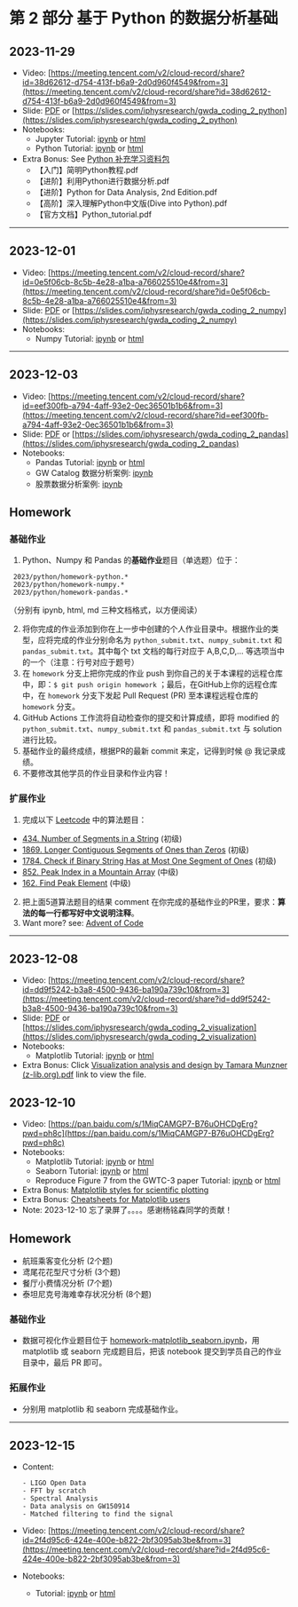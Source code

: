 

# 第 2 部分 基于 Python 的数据分析基础


## 2023-11-29
- Video: [https://meeting.tencent.com/v2/cloud-record/share?id=38d62612-d754-413f-b6a9-2d0d960f4549&from=3](https://meeting.tencent.com/v2/cloud-record/share?id=38d62612-d754-413f-b6a9-2d0d960f4549&from=3)
- Slide: [PDF](./slide_python.pdf) or [https://slides.com/iphysresearch/gwda_coding_2_python](https://slides.com/iphysresearch/gwda_coding_2_python)
- Notebooks:
  - Jupyter Tutorial: [ipynb](./0-jupyter.ipynb) or [html](./0-jupyter.html)
  - Python Tutorial: [ipynb](./1-python.ipynb) or [html](./1-python.html)
- Extra Bonus: See [Python 补充学习资料包](./Python补充学习资料包)
  - 【入门】简明Python教程.pdf
  - 【进阶】利用Python进行数据分析.pdf
  - 【进阶】Python for Data Analysis, 2nd Edition.pdf
  - 【高阶】深入理解Python中文版(Dive into Python).pdf
  - 【官方文档】Python_tutorial.pdf

---

## 2023-12-01
- Video: [https://meeting.tencent.com/v2/cloud-record/share?id=0e5f06cb-8c5b-4e28-a1ba-a766025510e4&from=3](https://meeting.tencent.com/v2/cloud-record/share?id=0e5f06cb-8c5b-4e28-a1ba-a766025510e4&from=3)
- Slide: [PDF](./slide_numpy.pdf) or [https://slides.com/iphysresearch/gwda_coding_2_numpy](https://slides.com/iphysresearch/gwda_coding_2_numpy)
- Notebooks:
  - Numpy Tutorial: [ipynb](./2-numpy.ipynb) or [html](./2-numpy.html)

---

## 2023-12-03
- Video: [https://meeting.tencent.com/v2/cloud-record/share?id=eef300fb-a794-4aff-93e2-0ec36501b1b6&from=3](https://meeting.tencent.com/v2/cloud-record/share?id=eef300fb-a794-4aff-93e2-0ec36501b1b6&from=3)
- Slide: [PDF](./slide_pandas.pdf) or [https://slides.com/iphysresearch/gwda_coding_2_pandas](https://slides.com/iphysresearch/gwda_coding_2_pandas)
- Notebooks:
  - Pandas Tutorial: [ipynb](./3-pandas.ipynb) or [html](./3-pandas.html)
  - GW Catalog 数据分析案例: [ipynb](./3-pandas-GW_Catalog.ipynb)
  - 股票数据分析案例: [ipynb](./3-pandas-Finance.ipynb)

## Homework

### 基础作业

1. Python、Numpy 和 Pandas 的**基础作业**题目（单选题）位于：
  ```text
   2023/python/homework-python.*
   2023/python/homework-numpy.*
   2023/python/homework-pandas.*
  ```
（分别有 ipynb, html, md 三种文档格式，以方便阅读）

2. 将你完成的作业添加到你在上一步中创建的个人作业目录中。根据作业的类型，应将完成的作业分别命名为 `python_submit.txt`、`numpy_submit.txt` 和 `pandas_submit.txt`。其中每个 txt 文档的每行对应于 A,B,C,D,... 等选项当中的一个（注意：行号对应于题号）
3. 在 `homework` 分支上把你完成的作业 push 到你自己的关于本课程的远程仓库中，即：`$ git push origin homework` ；最后，在GitHub上你的远程仓库中，在 `homework` 分支下发起 Pull Request (PR) 至本课程远程仓库的 `homework` 分支。 
4. GitHub Actions 工作流将自动检查你的提交和计算成绩，即将 modified 的 `python_submit.txt`、`numpy_submit.txt` 和 `pandas_submit.txt` 与 solution 进行比较。
5. 基础作业的最终成绩，根据PR的最新 commit 来定，记得到时候 @ 我记录成绩。
6. 不要修改其他学员的作业目录和作业内容！

### 扩展作业

1. 完成以下 [Leetcode](https://leetcode.com/) 中的算法题目：
- [434. Number of Segments in a String](https://leetcode.com/problems/number-of-segments-in-a-string/) (初级)
- [1869. Longer Contiguous Segments of Ones than Zeros](https://leetcode.com/problems/longer-contiguous-segments-of-ones-than-zeros/description/) (初级)
- [1784. Check if Binary String Has at Most One Segment of Ones](https://leetcode.com/problems/check-if-binary-string-has-at-most-one-segment-of-ones/description/) (初级)
- [852. Peak Index in a Mountain Array](https://leetcode.com/problems/peak-index-in-a-mountain-array/description/) (中级)
- [162. Find Peak Element](https://leetcode.com/problems/find-peak-element/description/) (中级)
2. 把上面5道算法题目的结果 comment 在你完成的基础作业的PR里，要求：**算法的每一行都写好中文说明注释**。
3. Want more? see: [Advent of Code](https://adventofcode.com/)

---

## 2023-12-08
- Video: [https://meeting.tencent.com/v2/cloud-record/share?id=dd9f5242-b3a8-4500-9436-ba190a739c10&from=3](https://meeting.tencent.com/v2/cloud-record/share?id=dd9f5242-b3a8-4500-9436-ba190a739c10&from=3)
- Slide: [PDF](./slide_visualization.pdf) or [https://slides.com/iphysresearch/gwda_coding_2_visualization](https://slides.com/iphysresearch/gwda_coding_2_visualization)
- Notebooks:
  - Matplotlib Tutorial: [ipynb](./4-matplotlib.ipynb) or [html](./4-matplotlib.html)
- Extra Bonus: Click [Visualization analysis and design by Tamara Munzner (z-lib.org).pdf](https://paul.zhdk.ch/pluginfile.php/93332/mod_resource/content/2/Visualization%20analysis%20and%20design%20by%20Tamara%20Munzner%20%28z-lib.org%29.pdf) link to view the file.

## 2023-12-10
- Video: [https://pan.baidu.com/s/1MiqCAMGP7-B76uOHCDgErg?pwd=ph8c](https://pan.baidu.com/s/1MiqCAMGP7-B76uOHCDgErg?pwd=ph8c)
- Notebooks:
  - Matplotlib Tutorial: [ipynb](./4-matplotlib.ipynb) or [html](./4-matplotlib.html)
  - Seaborn Tutorial: [ipynb](./4-seaborn.ipynb) or [html](./4-seaborn.html)
  - Reproduce Figure 7 from the GWTC-3 paper Tutorial: [ipynb](./4-GWTC3.ipynb) or [html](./4-GWTC.html)
- Extra Bonus: [Matplotlib styles for scientific plotting](https://github.com/garrettj403/SciencePlots)
- Extra Bonus: [Cheatsheets for Matplotlib users](https://github.com/matplotlib/cheatsheets)
- Note: 2023-12-10 忘了录屏了。。。。感谢杨铭森同学的贡献！


## Homework

- 航班乘客变化分析 (2个题)​​​​​
- 鸢尾花花型尺寸分析 (3个题)
- 餐厅小费情况分析 (7个题)
- 泰坦尼克号海难幸存状况分析 (8个题)

### 基础作业

- 数据可视化作业题目位于 [homework-matplotlib_seaborn.ipynb](./homework-matplotlib_seaborn.ipynb)，用 matplotlib 或 seaborn 完成题目后，把该 notebook 提交到学员自己的作业目录中，最后 PR 即可。

### 拓展作业

- 分别用 matplotlib 和 seaborn 完成基础作业。

---

## 2023-12-15
- Content:

      - LIGO Open Data
      - FFT by scratch
      - Spectral Analysis
      - Data analysis on GW150914
      - Matched filtering to find the signal
- Video: [https://meeting.tencent.com/v2/cloud-record/share?id=2f4d95c6-424e-400e-b822-2bf3095ab3be&from=3](https://meeting.tencent.com/v2/cloud-record/share?id=2f4d95c6-424e-400e-b822-2bf3095ab3be&from=3)
- Notebooks:
  - Tutorial: [ipynb](./5-GW150914.ipynb) or [html](./5-GW150914.html)



